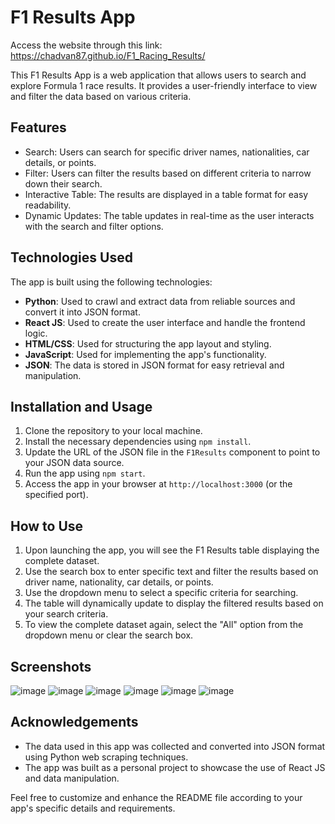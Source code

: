 # F1 Results App

Access the website through this link: https://chadvan87.github.io/F1_Racing_Results/

This F1 Results App is a web application that allows users to search and explore Formula 1 race results. It provides a user-friendly interface to view and filter the data based on various criteria.

## Features

- Search: Users can search for specific driver names, nationalities, car details, or points.
- Filter: Users can filter the results based on different criteria to narrow down their search.
- Interactive Table: The results are displayed in a table format for easy readability.
- Dynamic Updates: The table updates in real-time as the user interacts with the search and filter options.

## Technologies Used

The app is built using the following technologies:

- **Python**: Used to crawl and extract data from reliable sources and convert it into JSON format.
- **React JS**: Used to create the user interface and handle the frontend logic.
- **HTML/CSS**: Used for structuring the app layout and styling.
- **JavaScript**: Used for implementing the app's functionality.
- **JSON**: The data is stored in JSON format for easy retrieval and manipulation.

## Installation and Usage

1. Clone the repository to your local machine.
2. Install the necessary dependencies using `npm install`.
3. Update the URL of the JSON file in the `F1Results` component to point to your JSON data source.
4. Run the app using `npm start`.
5. Access the app in your browser at `http://localhost:3000` (or the specified port).

## How to Use

1. Upon launching the app, you will see the F1 Results table displaying the complete dataset.
2. Use the search box to enter specific text and filter the results based on driver name, nationality, car details, or points.
3. Use the dropdown menu to select a specific criteria for searching.
4. The table will dynamically update to display the filtered results based on your search criteria.
5. To view the complete dataset again, select the "All" option from the dropdown menu or clear the search box.

## Screenshots
![image](https://github.com/chadvan87/F1_Racing_Results/assets/89083229/671d754d-7a68-4408-a1c7-4701df1b5f17)
![image](https://github.com/chadvan87/F1_Racing_Results/assets/89083229/2c18cd97-02a0-4247-94b5-a352e06307bb)
![image](https://github.com/chadvan87/F1_Racing_Results/assets/89083229/e493a327-bf71-496b-a0c5-69b51c9517e0)
![image](https://github.com/chadvan87/F1_Racing_Results/assets/89083229/340ea6fb-ff58-4939-936e-127a4e8bef8a)
![image](https://github.com/chadvan87/F1_Racing_Results/assets/89083229/8d08b730-7482-43c4-808e-619605e41885)
![image](https://github.com/chadvan87/F1_Racing_Results/assets/89083229/ab7e243b-97f7-4f93-96ec-273ddf8d04ca)



## Acknowledgements

- The data used in this app was collected and converted into JSON format using Python web scraping techniques.
- The app was built as a personal project to showcase the use of React JS and data manipulation.

Feel free to customize and enhance the README file according to your app's specific details and requirements.
